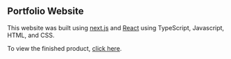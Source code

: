 ## Portfolio Website

This website was built using [next.js](https://nextjs.org) and [React](https://react.dev) using TypeScript, Javascript, HTML, and CSS.

To view the finished product, [click here](https://www.maxrosenboom.com).

